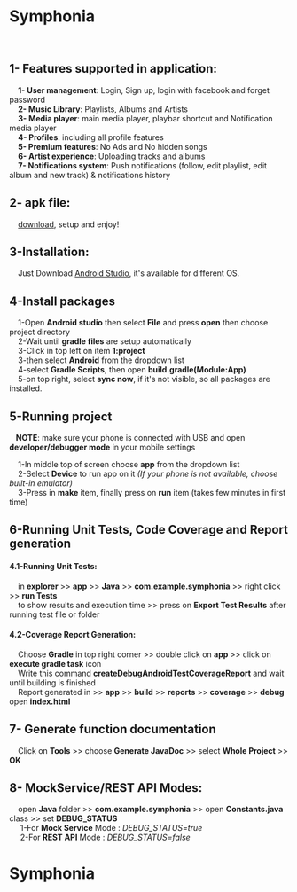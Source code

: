  # **Symphonia**
<br>

   
## 1- Features supported in application:
  &nbsp;&nbsp;&nbsp; **1- User management**: Login, Sign up, login with facebook and forget password<br>
  &nbsp;&nbsp;&nbsp; **2- Music Library**: Playlists, Albums and Artists <br>
  &nbsp;&nbsp;&nbsp; **3- Media player**: main media player, playbar shortcut and Notification media player<br>
  &nbsp;&nbsp;&nbsp; **4- Profiles**: including all profile features <br>
  &nbsp;&nbsp;&nbsp; **5- Premium features**: No Ads and No hidden songs<br>
  &nbsp;&nbsp;&nbsp; **6- Artist experience**: Uploading tracks and albums <br>
  &nbsp;&nbsp;&nbsp; **7- Notifications system**: Push notifications (follow, edit playlist, edit album and new track) & notifications history<br> 


## 2- apk file:
  
 &nbsp;&nbsp;&nbsp; [download](https://drive.google.com/file/d/1r-aOlpR258OShMChsqTQMnnHTx37Zy_w/view?usp=sharing), setup and enjoy!

## 3-Installation:

  &nbsp;&nbsp;&nbsp; Just Download [Android Studio](https://developer.android.com/studio?hl=ru#downloads), it's available for different OS.
  <br>
  
## 4-Install packages
  
  &nbsp;&nbsp;&nbsp; 1-Open **Android studio** then select **File** and press **open** then choose project directory <br>
  &nbsp;&nbsp;&nbsp; 2-Wait until **gradle files** are setup automatically  <br>
  &nbsp;&nbsp;&nbsp; 3-Click in top left on item **1:project** <br>
  &nbsp;&nbsp;&nbsp; 3-then select **Android** from the dropdown list <br>
  &nbsp;&nbsp;&nbsp; 4-select **Gradle Scripts**, then open **build.gradle(Module:App)** <br>
  &nbsp;&nbsp;&nbsp; 5-on top right, select **sync now**, if it's not visible, so all packages are installed. <br>
  
## 5-Running project
  
  &nbsp;&nbsp; **NOTE**: make sure your phone is connected with USB and open **developer/debugger mode** in your mobile settings
  
  &nbsp;&nbsp;&nbsp; 1-In middle top of screen choose **app** from the dropdown list  <br> 
  &nbsp;&nbsp;&nbsp; 2-Select **Device** to run app on it *(If your phone is not available, choose built-in emulator)* <br>
  &nbsp;&nbsp;&nbsp; 3-Press in **make** item, finally press on **run** item (takes few minutes in first time)
  <br>
  
## 6-Running Unit Tests, Code Coverage and Report generation 
   #### 4.1-Running Unit Tests:
   
   &nbsp;&nbsp;&nbsp; in **explorer** >> **app** >> **Java** >> **com.example.symphonia** >> right click >> **run Tests** <br>
   &nbsp;&nbsp;&nbsp; to show results and execution time >> press on **Export Test Results** after running test file or folder
   #### 4.2-Coverage Report Generation:
   &nbsp;&nbsp;&nbsp; Choose **Gradle** in top right corner >> double click on **app** >> click on **execute gradle task** icon <br>
   &nbsp;&nbsp;&nbsp; Write this command **createDebugAndroidTestCoverageReport** and wait until building is finished <br>
   &nbsp;&nbsp;&nbsp; Report generated in >> **app** >> **build** >> **reports** >> **coverage** >> **debug** open **index.html**
  <br>
  
## 7- Generate function documentation

  &nbsp;&nbsp;&nbsp; Click on **Tools** >> choose **Generate JavaDoc** >> select **Whole Project** >> **OK**
  <br>
  
## 8- MockService/REST API Modes:

  &nbsp;&nbsp;&nbsp; open **Java** folder >> **com.example.symphonia** >> open **Constants.java** class >> set **DEBUG_STATUS** <br>
  &nbsp;&nbsp;&nbsp;&nbsp; 1-For **Mock Service** Mode : *DEBUG_STATUS=true* <br>
  &nbsp;&nbsp;&nbsp;&nbsp; 2-For **REST API** Mode : *DEBUG_STATUS=false* <br>

# Symphonia
